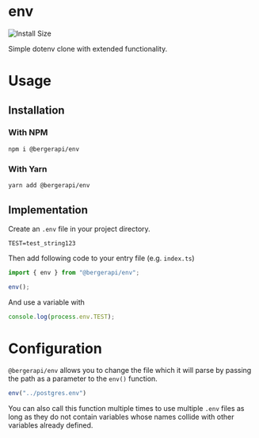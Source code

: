 # env

<img alt="Install Size" src="https://badgen.net/packagephobia/install/@bergerapi/env"/>

Simple dotenv clone with extended functionality.  

# Usage

## Installation

### With NPM

``npm i @bergerapi/env``

### With Yarn

``yarn add @bergerapi/env``

## Implementation

Create an `.env` file in your project directory.

```env
TEST=test_string123
```

Then add following code to your entry file (e.g. `index.ts`)

```ts
import { env } from "@bergerapi/env";

env();
```

And use a variable with


```ts
console.log(process.env.TEST);
```

# Configuration

`@bergerapi/env` allows you to change the file which it will parse by passing the path as a parameter to the `env()` function.

```ts
env("../postgres.env")
```

You can also call this function multiple times to use multiple `.env` files as long as they do not contain variables whose names collide with other variables already defined.
